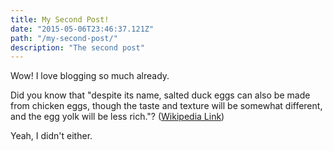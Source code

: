 ```yaml
---
title: My Second Post!
date: "2015-05-06T23:46:37.121Z"
path: "/my-second-post/"
description: "The second post"
---
```


Wow! I love blogging so much already.

Did you know that "despite its name, salted duck eggs can also be made from chicken eggs, though the taste and texture will be somewhat different, and the egg yolk will be less rich."? ([Wikipedia Link](http://en.wikipedia.org/wiki/Salted_duck_egg))

Yeah, I didn't either.
